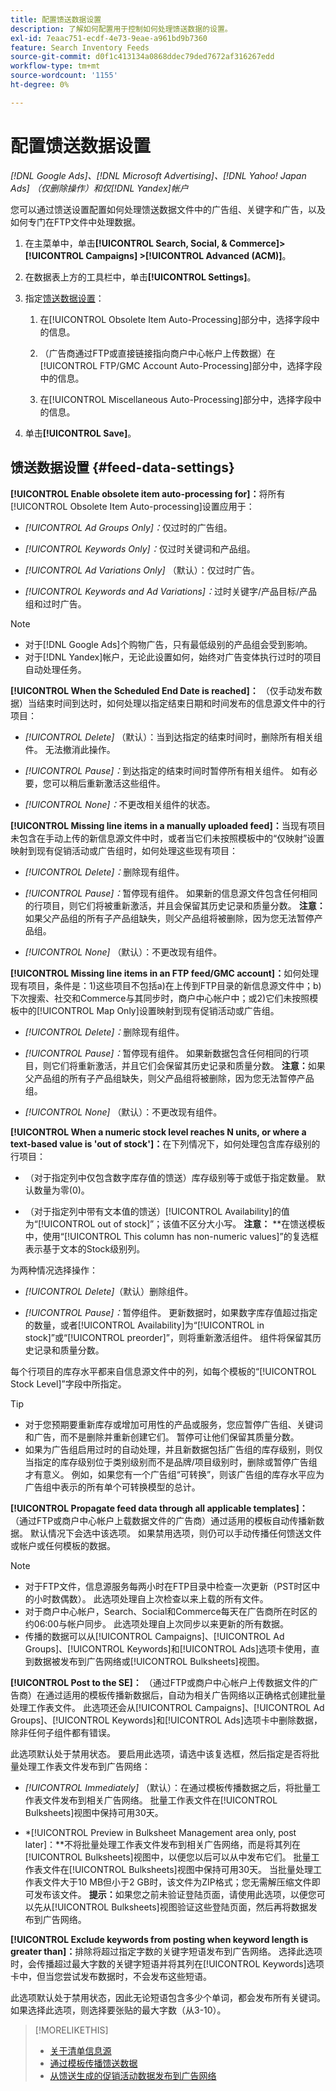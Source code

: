 ```yaml
---
title: 配置馈送数据设置
description: 了解如何配置用于控制如何处理馈送数据的设置。
exl-id: 7eaac751-ecdf-4e73-9eae-a961bd9b7360
feature: Search Inventory Feeds
source-git-commit: d0f1c413134a0868ddec79ded7672af316267edd
workflow-type: tm+mt
source-wordcount: '1155'
ht-degree: 0%

---
```


# 配置馈送数据设置

*[!DNL Google Ads]、[!DNL Microsoft Advertising]、[!DNL Yahoo! Japan Ads] （仅删除操作）和仅[!DNL Yandex]帐户*

您可以通过馈送设置配置如何处理馈送数据文件中的广告组、关键字和广告，以及如何专门在FTP文件中处理数据。

1. 在主菜单中，单击&#x200B;**[!UICONTROL Search, Social, & Commerce]> [!UICONTROL Campaigns] >[!UICONTROL Advanced (ACM)]**。

1. 在数据表上方的工具栏中，单击&#x200B;**[!UICONTROL Settings]**。

1. 指定[馈送数据设置](#feed-data-settings)：

   1. 在[!UICONTROL Obsolete Item Auto-Processing]部分中，选择字段中的信息。

   1. （广告商通过FTP或直接链接指向商户中心帐户上传数据）在[!UICONTROL FTP/GMC Account Auto-Processing]部分中，选择字段中的信息。

   1. 在[!UICONTROL Miscellaneous Auto-Processing]部分中，选择字段中的信息。

1. 单击&#x200B;**[!UICONTROL Save]**。

## 馈送数据设置 {#feed-data-settings}

**[!UICONTROL Enable obsolete item auto-processing for]：**&#x200B;将所有[!UICONTROL Obsolete Item Auto-processing]设置应用于：

* *[!UICONTROL Ad Groups Only]：*&#x200B;仅过时的广告组。

* *[!UICONTROL Keywords Only]：*&#x200B;仅过时关键词和产品组。

* *[!UICONTROL Ad Variations Only]* （默认）：仅过时广告。

* *[!UICONTROL Keywords and Ad Variations]：*&#x200B;过时关键字/产品目标/产品组和过时广告。

>[!NOTE]
>
>* 对于[!DNL Google Ads]个购物广告，只有最低级别的产品组会受到影响。
>* 对于[!DNL Yandex]帐户，无论此设置如何，始终对广告变体执行过时的项目自动处理任务。

**[!UICONTROL When the Scheduled End Date is reached]：** （仅手动发布数据）当结束时间到达时，如何处理以指定结束日期和时间发布的信息源文件中的行项目：

* *[!UICONTROL Delete]* （默认）：当到达指定的结束时间时，删除所有相关组件。 无法撤消此操作。

* *[!UICONTROL Pause]：*&#x200B;到达指定的结束时间时暂停所有相关组件。 如有必要，您可以稍后重新激活这些组件。

* *[!UICONTROL None]：*&#x200B;不更改相关组件的状态。

**[!UICONTROL Missing line items in a manually uploaded feed]：**&#x200B;当现有项目未包含在手动上传的新信息源文件中时，或者当它们未按照模板中的“仅映射”设置映射到现有促销活动或广告组时，如何处理这些现有项目：

* *[!UICONTROL Delete]：*&#x200B;删除现有组件。

* *[!UICONTROL Pause]：*&#x200B;暂停现有组件。 如果新的信息源文件包含任何相同的行项目，则它们将被重新激活，并且会保留其历史记录和质量分数。 **注意：**&#x200B;如果父产品组的所有子产品组缺失，则父产品组将被删除，因为您无法暂停产品组。

* *[!UICONTROL None]* （默认）：不更改现有组件。

**[!UICONTROL Missing line items in an FTP feed/GMC account]：**&#x200B;如何处理现有项目，条件是：1)这些项目不包括a)在上传到FTP目录的新信息源文件中；b)下次搜索、社交和Commerce与其同步时，商户中心帐户中；或2)它们未按照模板中的[!UICONTROL Map Only]设置映射到现有促销活动或广告组。

* *[!UICONTROL Delete]：*&#x200B;删除现有组件。

* *[!UICONTROL Pause]：*&#x200B;暂停现有组件。 如果新数据包含任何相同的行项目，则它们将重新激活，并且它们会保留其历史记录和质量分数。 **注意：**&#x200B;如果父产品组的所有子产品组缺失，则父产品组将被删除，因为您无法暂停产品组。

* *[!UICONTROL None]* （默认）：不更改现有组件。

**[!UICONTROL When a numeric stock level reaches N units, or where a text-based value is 'out of stock']：**&#x200B;在下列情况下，如何处理包含库存级别的行项目：

* （对于指定列中仅包含数字库存值的馈送）库存级别等于或低于指定数量。 默认数量为零(0)。

* （对于指定列中带有文本值的馈送）[!UICONTROL Availability]的值为“[!UICONTROL out of stock]”；该值不区分大小写。 **注意：** **在馈送模板中，使用“[!UICONTROL This column has non-numeric values]”的复选框表示基于文本的Stock级别列。

为两种情况选择操作：

* *[!UICONTROL Delete]*（默认）删除组件。

* *[!UICONTROL Pause]：*&#x200B;暂停组件。 更新数据时，如果数字库存值超过指定的数量，或者[!UICONTROL Availability]为“[!UICONTROL in stock]”或“[!UICONTROL preorder]”，则将重新激活组件。 组件将保留其历史记录和质量分数。

每个行项目的库存水平都来自信息源文件中的列，如每个模板的“[!UICONTROL Stock Level]”字段中所指定。

>[!TIP]
>
>* 对于您预期要重新库存或增加可用性的产品或服务，您应暂停广告组、关键词和广告，而不是删除并重新创建它们。 暂停可让他们保留其质量分数。
>* 如果为广告组启用过时的自动处理，并且新数据包括广告组的库存级别，则仅当指定的库存级别位于类别级别而不是品牌/项目级别时，删除或暂停广告组才有意义。 例如，如果您有一个广告组“可转换”，则该广告组的库存水平应为广告组中表示的所有单个可转换模型的总计。

**[!UICONTROL Propagate feed data through all applicable templates]：** （通过FTP或商户中心帐户上载数据文件的广告商）通过适用的模板自动传播新数据。 默认情况下会选中该选项。 如果禁用选项，则仍可以手动传播任何馈送文件或帐户或任何模板的数据。

>[!NOTE]
>
>* 对于FTP文件，信息源服务每两小时在FTP目录中检查一次更新（PST时区中的小时数偶数）。 此选项处理自上次检查以来上载的所有文件。
>* 对于商户中心帐户，Search、Social和Commerce每天在广告商所在时区的约06:00与帐户同步。 此选项处理自上次同步以来更新的所有数据。
>* 传播的数据可以从[!UICONTROL Campaigns]、[!UICONTROL Ad Groups]、[!UICONTROL Keywords]和[!UICONTROL Ads]选项卡使用，直到数据被发布到广告网络或[!UICONTROL Bulksheets]视图。

**[!UICONTROL Post to the SE]：** （通过FTP或商户中心帐户上传数据文件的广告商）在通过适用的模板传播新数据后，自动为相关广告网络以正确格式创建批量处理工作表文件。 此选项还会从[!UICONTROL Campaigns]、[!UICONTROL Ad Groups]、[!UICONTROL Keywords]和[!UICONTROL Ads]选项卡中删除数据，除非任何子组件都有错误。

此选项默认处于禁用状态。 要启用此选项，请选中该复选框，然后指定是否将批量处理工作表文件发布到广告网络：

* *[!UICONTROL Immediately]* （默认）：在通过模板传播数据之后，将批量工作表文件发布到相关广告网络。 批量工作表文件在[!UICONTROL Bulksheets]视图中保持可用30天。

* *[!UICONTROL Preview in Bulksheet Management area only, post later]：**不将批量处理工作表文件发布到相关广告网络，而是将其列在[!UICONTROL Bulksheets]视图中，以便您以后可以从中发布它们。 批量工作表文件在[!UICONTROL Bulksheets]视图中保持可用30天。 当批量处理工作表文件大于10 MB但小于2 GB时，该文件为ZIP格式；您无需解压缩文件即可发布该文件。 **提示：**&#x200B;如果您之前未验证登陆页面，请使用此选项，以便您可以先从[!UICONTROL Bulksheets]视图验证这些登陆页面，然后再将数据发布到广告网络。

**[!UICONTROL Exclude keywords from posting when keyword length is greater than]：**&#x200B;排除将超过指定字数的关键字短语发布到广告网络。 选择此选项时，会传播超过最大字数的关键字短语并将其列在[!UICONTROL Keywords]选项卡中，但当您尝试发布数据时，不会发布这些短语。

此选项默认处于禁用状态，因此无论短语包含多少个单词，都会发布所有关键词。 如果选择此选项，则选择要张贴的最大字数（从3-10）。

>[!MORELIKETHIS]
>
>* [关于清单信息源](/help/search-social-commerce/campaign-management/inventory-feeds/inventory-feeds-about.md)
>* [通过模板传播馈送数据](/help/search-social-commerce/campaign-management/inventory-feeds/feed-data-propagate.md)
>* [从馈送生成的促销活动数据发布到广告网络](propagated-data-post.md)
